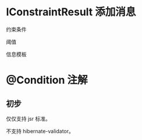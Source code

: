 # IConstraintResult 添加消息

约束条件

阈值

信息模板

# @Condition 注解

## 初步

仅仅支持 jsr 标准。

不支持 hibernate-validator。
